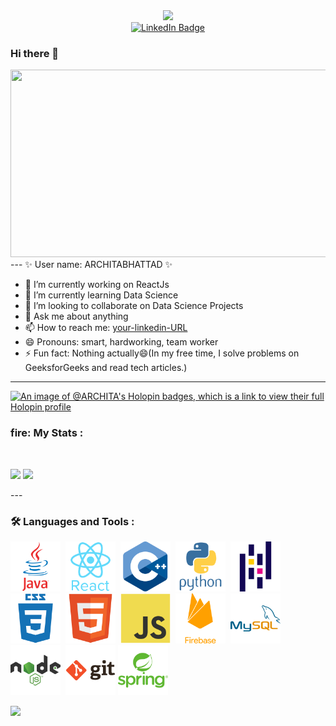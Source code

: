 <div id="header" align="center">
  <img src="https://media.giphy.com/media/M9gbBd9nbDrOTu1Mqx/giphy.gif" width="100"/>
</div>
<div id="badges" align="center">
  <a href=[your-linkedin-URL](https://www.linkedin.com/in/archita-bhattad/)>
    <img src="https://img.shields.io/badge/LinkedIn-blue?style=for-the-badge&logo=linkedin&logoColor=white" alt="LinkedIn Badge"/>
  </a>
</div>

### Hi there 👋

<div align="center">
  <img src="https://media.giphy.com/media/dWesBcTLavkZuG35MI/giphy.gif" width="600" height="300"/>
</div>
---
✨ User name:  ARCHITABHATTAD  ✨ 

- 🔭 I’m currently working on ReactJs
- 🌱 I’m currently learning Data Science
- 👯 I’m looking to collaborate on Data Science Projects
- 💬 Ask me about anything 
- 📫 How to reach me: [your-linkedin-URL](https://www.linkedin.com/in/archita-bhattad/)
- 😄 Pronouns: smart, hardworking, team worker
- ⚡ Fun fact: Nothing actually😄(In my free time, I solve problems on GeeksforGeeks and read tech articles.)
--- 

[![An image of @ARCHITA's Holopin badges, which is a link to view their full Holopin profile](https://holopin.me/archita09)](https://www.holopin.io/@archita09)

### fire: My Stats :

<div style="display: flex; flex-direction: row;">
  
 <br><img class="img" src="http://github-readme-streak-stats.herokuapp.com?user=ARCHITABHATTAD&theme=dark&background=000000" />
 <img class="img" src="https://github-readme-stats.vercel.app/api/top-langs/?username=ARCHITABHATTAD&layout=compact&theme=vision-friendly-dark" /><br>
</div>
---

### :hammer_and_wrench: Languages and Tools :
<div>
  <img src="https://github.com/devicons/devicon/blob/master/icons/java/java-original-wordmark.svg" title="Java" alt="Java" width="80" height="80"/>&nbsp;
  <img src="https://github.com/devicons/devicon/blob/master/icons/react/react-original-wordmark.svg" title="React" alt="React" width="80" height="80"/>&nbsp;
  <img src="https://github.com/devicons/devicon/blob/master/icons/cplusplus/cplusplus-original.svg" title="CPP" alt="CPP" width="80" height="80"/>&nbsp;
  <img src="https://github.com/devicons/devicon/blob/master/icons/python/python-original-wordmark.svg" title="Firebase" alt="Firebase" width="80" height="80"/>&nbsp;
  <img src="https://github.com/devicons/devicon/blob/master/icons/pandas/pandas-original.svg" title="Firebase" alt="Firebase" width="80" height="80"/>&nbsp;
  <img src="https://github.com/devicons/devicon/blob/master/icons/css3/css3-plain-wordmark.svg"  title="CSS3" alt="CSS" width="80" height="80"/>&nbsp;
  <img src="https://github.com/devicons/devicon/blob/master/icons/html5/html5-original.svg" title="HTML5" alt="HTML" width="80" height="80"/>&nbsp;
  <img src="https://github.com/devicons/devicon/blob/master/icons/javascript/javascript-original.svg" title="JavaScript" alt="JavaScript" width="80" height="80"/>&nbsp;
  <img src="https://github.com/devicons/devicon/blob/master/icons/firebase/firebase-plain-wordmark.svg" title="Firebase" alt="Firebase" width="80" height="80"/>&nbsp;
  <img src="https://github.com/devicons/devicon/blob/master/icons/mysql/mysql-original-wordmark.svg" title="MySQL"  alt="MySQL" width="80" height="80"/>&nbsp;
  <img src="https://github.com/devicons/devicon/blob/master/icons/nodejs/nodejs-original-wordmark.svg" title="NodeJS" alt="NodeJS" width="80" height="80"/>&nbsp;
  <img src="https://github.com/devicons/devicon/blob/master/icons/git/git-original-wordmark.svg" title="Git" **alt="Git" width="80" height="80"/>
  <img src="https://github.com/devicons/devicon/blob/master/icons/spring/spring-original-wordmark.svg" title="Spring" **alt="Spring" width="80" height="80"/>
  
</div>

[![](https://visitcount.itsvg.in/api?id=ARCHITA&icon=2&color=12)](https://visitcount.itsvg.in)

